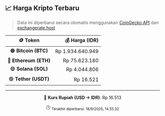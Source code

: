 

<!-- HARGA_KRIPTO -->
## 📈 Harga Kripto Terbaru

> Data ini diperbarui secara otomatis menggunakan [CoinGecko API](https://www.coingecko.com/) dan [exchangerate.host](https://exchangerate.host/)

<div align="center">

| 🪙 Token | 💰 Harga (IDR) |
|:------:|---------------:|
| 🟠 **Bitcoin (BTC)**   | Rp 1.934.640.949 |
| 🔵 **Ethereum (ETH)**  | Rp 75.623.180 |
| 🟣 **Solana (SOL)**    | Rp 4.044.806 |
| 🟢 **Tether (USDT)**   | Rp 16.521 |

---

💱 **Kurs Rupiah (USD → IDR)**: Rp 16.513

🕒 <sub>Terakhir diperbarui: 18/9/2025, 14.55.32</sub>

</div>
<!-- /HARGA_KRIPTO -->